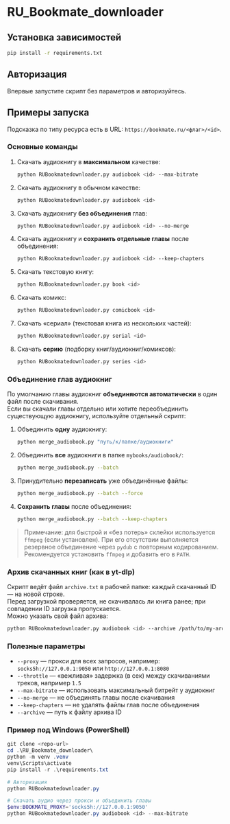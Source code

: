 # RU_Bookmate_downloader

## Установка зависимостей
```bash
pip install -r requirements.txt
```

## Авторизация
Впервые запустите скрипт без параметров и авторизуйтесь.

## Примеры запуска
Подсказка по типу ресурса есть в URL: `https://bookmate.ru/<флаг>/<id>`.

### Основные команды
1. Скачать аудиокнигу в **максимальном** качестве:  
   ```bash
   python RUBookmatedownloader.py audiobook <id> --max-bitrate
   ```
2. Скачать аудиокнигу в обычном качестве:  
   ```bash
   python RUBookmatedownloader.py audiobook <id>
   ```
3. Скачать аудиокнигу **без объединения** глав:  
   ```bash
   python RUBookmatedownloader.py audiobook <id> --no-merge
   ```
4. Скачать аудиокнигу и **сохранить отдельные главы** после объединения:  
   ```bash
   python RUBookmatedownloader.py audiobook <id> --keep-chapters
   ```
5. Скачать текстовую книгу:  
   ```bash
   python RUBookmatedownloader.py book <id>
   ```
6. Скачать комикс:  
   ```bash
   python RUBookmatedownloader.py comicbook <id>
   ```
7. Скачать «сериал» (текстовая книга из нескольких частей):  
   ```bash
   python RUBookmatedownloader.py serial <id>
   ```
8. Скачать **серию** (подборку книг/аудиокниг/комиксов):  
   ```bash
   python RUBookmatedownloader.py series <id>
   ```

### Объединение глав аудиокниг
По умолчанию главы аудиокниг **объединяются автоматически** в один файл после скачивания.  
Если вы скачали главы отдельно или хотите переобъединить существующую аудиокнигу, используйте отдельный скрипт:

1. Объединить **одну** аудиокнигу:  
   ```bash
   python merge_audiobook.py "путь/к/папке/аудиокниги"
   ```
2. Объединить **все** аудиокниги в папке `mybooks/audiobook/`:  
   ```bash
   python merge_audiobook.py --batch
   ```
3. Принудительно **перезаписать** уже объединённые файлы:  
   ```bash
   python merge_audiobook.py --batch --force
   ```
4. **Сохранить главы** после объединения:  
   ```bash
   python merge_audiobook.py --batch --keep-chapters
   ```

> Примечание: для быстрой и «без потерь» склейки используется `ffmpeg` (если установлен). При его отсутствии выполняется резервное объединение через `pydub` с повторным кодированием. Рекомендуется установить `ffmpeg` и добавить его в `PATH`.

### Архив скачанных книг (как в yt-dlp)
Скрипт ведёт файл `archive.txt` в рабочей папке: каждый скачанный ID — на новой строке.  
Перед загрузкой проверяется, не скачивалась ли книга ранее; при совпадении ID загрузка пропускается.  
Можно указать свой файл архива:
```bash
python RUBookmatedownloader.py audiobook <id> --archive /path/to/my-archive.txt
```

### Полезные параметры
- `--proxy` — прокси для всех запросов, например: `socks5h://127.0.0.1:9050` или `http://127.0.0.1:8080`  
- `--throttle` — «вежливая» задержка (в сек) между скачиваниями треков, например `1.5`  
- `--max-bitrate` — использовать максимальный битрейт у аудиокниг  
- `--no-merge` — не объединять главы после скачивания  
- `--keep-chapters` — не удалять файлы глав после объединения  
- `--archive` — путь к файлу архива ID

### Пример под Windows (PowerShell)
```powershell
git clone <repo-url>
cd .\RU_Bookmate_downloader\
python -m venv .venv
venv\Scripts\activate
pip install -r .\requirements.txt

# Авторизация
python RUBookmatedownloader.py

# Скачать аудио через прокси и объединить главы
$env:BOOKMATE_PROXY='socks5h://127.0.0.1:9050'
python RUBookmatedownloader.py audiobook <id> --max-bitrate
```
